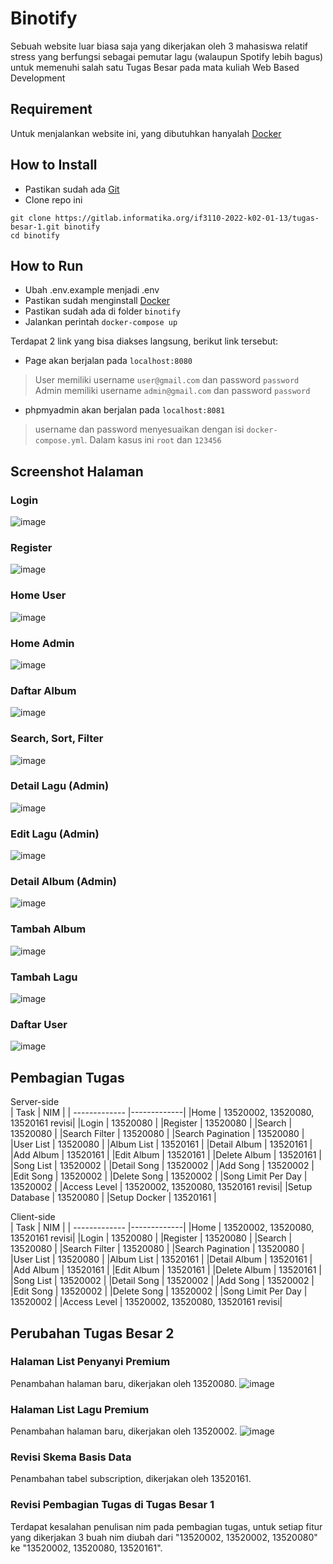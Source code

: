 # Binotify
Sebuah website luar biasa saja yang dikerjakan oleh 3 mahasiswa relatif stress yang berfungsi sebagai pemutar lagu (walaupun Spotify lebih bagus) untuk memenuhi salah satu Tugas Besar pada mata kuliah Web Based Development

## Requirement
Untuk menjalankan website ini, yang dibutuhkan hanyalah [Docker](https://docs.docker.com/desktop/)

## How to Install
- Pastikan sudah ada [Git](https://git-scm.com/)
- Clone repo ini
```
git clone https://gitlab.informatika.org/if3110-2022-k02-01-13/tugas-besar-1.git binotify
cd binotify
```

## How to Run
- Ubah .env.example menjadi .env
- Pastikan sudah menginstall [Docker](https://docs.docker.com/desktop/)
- Pastikan sudah ada di folder `binotify`
- Jalankan perintah `docker-compose up`

Terdapat 2 link yang bisa diakses langsung, berikut link tersebut:
- Page akan berjalan pada `localhost:8080`
> User memiliki username `user@gmail.com` dan password `password`
> Admin memiliki username `admin@gmail.com` dan password `password`

- phpmyadmin akan berjalan pada `localhost:8081`
> username dan password menyesuaikan dengan isi `docker-compose.yml`. Dalam kasus ini `root` dan `123456`

## Screenshot Halaman
### Login
![image](https://user-images.githubusercontent.com/69589003/198531250-3613336d-bcac-4c06-9762-942d888df272.png)
### Register
![image](https://user-images.githubusercontent.com/69589003/198531415-976809a2-ba78-44a1-80d7-f442b34ab488.png)
### Home User
![image](https://user-images.githubusercontent.com/69589003/198531586-6ccd201f-b268-460a-8d7c-ef733262e76b.png)
### Home Admin
![image](https://user-images.githubusercontent.com/69589003/198531702-c89752b8-38aa-472b-b992-de6f5b813ab1.png)
### Daftar Album
![image](https://user-images.githubusercontent.com/69589003/198531799-bd727b3b-f769-4783-8d94-c0387ffc3858.png)
### Search, Sort, Filter
![image](https://user-images.githubusercontent.com/69589003/198531917-0a1a7945-23db-4147-aefd-5ec407ebfd7a.png)
### Detail Lagu (Admin)
![image](https://user-images.githubusercontent.com/69589003/198532037-7543b788-a82f-48bd-a439-6fa506edb0c5.png)
### Edit Lagu (Admin)
![image](https://user-images.githubusercontent.com/69589003/198532614-7d61d2c5-37d2-4c6d-a64e-cb2a7ca52bda.png)
### Detail Album (Admin)
![image](https://user-images.githubusercontent.com/69589003/198532759-62c5ac09-6d39-4ed0-8c53-13ff070c4b85.png)
### Tambah Album
![image](https://user-images.githubusercontent.com/69589003/198532847-5217718a-2c63-4b14-b3b5-22bbf77f488f.png)
### Tambah Lagu
![image](https://user-images.githubusercontent.com/69589003/198532922-9ca64d17-9a7e-4ae3-a6b0-ba0f231f12fe.png)
### Daftar User
![image](https://user-images.githubusercontent.com/69589003/198533069-2075c076-742a-4869-945c-93c5ddcd934d.png)


## Pembagian Tugas 
Server-side  
| Task        | NIM           |
| ------------- |-------------|
|Home            | 13520002, 13520080, 13520161 revisi|
|Login           | 13520080  |
|Register        | 13520080  |
|Search          | 13520080  |
|Search Filter   | 13520080  |
|Search Pagination   | 13520080  |
|User List       | 13520080  |
|Album List      | 13520161  |
|Detail Album    | 13520161  |
|Add Album    | 13520161  |
|Edit Album      | 13520161  |
|Delete Album    | 13520161  |
|Song List       | 13520002  |
|Detail Song     | 13520002  |
|Add Song     | 13520002  |
|Edit Song       | 13520002  |
|Delete Song     | 13520002  |
|Song Limit Per Day | 13520002  |
|Access Level | 13520002, 13520080, 13520161 revisi|
|Setup Database           | 13520080  |
|Setup Docker    | 13520161  |
  
Client-side  
| Task        | NIM           |
| ------------- |-------------|
|Home            | 13520002, 13520080, 13520161 revisi| 
|Login           | 13520080  |
|Register        | 13520080  |
|Search          | 13520080  |
|Search Filter   | 13520080  |
|Search Pagination   | 13520080  |
|User List       | 13520080  |
|Album List      | 13520161  |
|Detail Album    | 13520161  |
|Add Album    | 13520161  |
|Edit Album      | 13520161  |
|Delete Album    | 13520161  |
|Song List       | 13520002  |
|Detail Song     | 13520002  |
|Add Song     | 13520002  |
|Edit Song       | 13520002  |
|Delete Song     | 13520002  |
|Song Limit Per Day | 13520002  |
|Access Level | 13520002, 13520080, 13520161 revisi|

## Perubahan Tugas Besar 2
### Halaman List Penyanyi Premium
Penambahan halaman baru, dikerjakan oleh 13520080.
![image](https://user-images.githubusercontent.com/71055612/205099145-b4f2cf8c-073b-4a31-b19f-d0a81f661f90.png)
### Halaman List Lagu Premium
Penambahan halaman baru, dikerjakan oleh 13520002.
![image](https://user-images.githubusercontent.com/71055612/205099351-3c882b11-3243-422e-93ac-7386912e1764.png)
### Revisi Skema Basis Data
Penambahan tabel subscription, dikerjakan oleh 13520161.
### Revisi Pembagian Tugas di Tugas Besar 1
Terdapat kesalahan penulisan nim pada pembagian tugas, untuk setiap fitur yang dikerjakan 3 buah nim diubah dari "13520002, 13520002, 13520080" ke "13520002, 13520080, 13520161".
